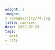 ```yaml
---
weight: 1
images:
- /images/city/74.jpg
title: cookies
date: 2022-07-23
tags:
- work
- city
---
```

